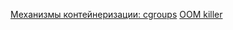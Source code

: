 [Механизмы контейнеризации: cgroups](/articles/%D0%9C%D0%B5%D1%85%D0%B0%D0%BD%D0%B8%D0%B7%D0%BC%D1%8B%20%D0%BA%D0%BE%D0%BD%D1%82%D0%B5%D0%B9%D0%BD%D0%B5%D1%80%D0%B8%D0%B7%D0%B0%D1%86%D0%B8%D0%B8%3A%20cgroups.md)
[OOM killer](/articles/OOM%20killer.md)
